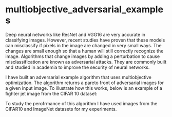 # multiobjective_adversarial_examples
Deep neural networks like ResNet and VGG16 are very accurate in classifying images. However, recent studies have proven that these models can misclassify if pixels in the image are changed in very small ways. The changes are small enough so that a human will still correctly recognize the image. Algorithms that change images by adding a perturbation to cause misclassification are known as adversarial attacks. They are commonly built and studied in academia to improve the security of neural networks.

I have built an adversarial example algorithm that uses multiobjective optimization. The algorithm returns a pareto front of adversarial images for a given input image. To illustrate how this works, below is an example of a fighter jet image from the CIFAR 10 dataset:

To study the perofrmance of this algorithm I have used images from the CIFAR10 and ImageNet datasets for my experiments. 


